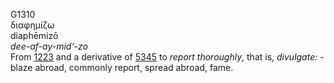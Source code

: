 <body>
  <p>G1310<br>  διαφημίζω  <br> diaphēmizō  <br><i>dee-af-ay-mid‘-zo </i><br>From <a href="g1223.htm">1223</a> and a derivative of <a href="g5345.htm">5345</a>  to <i>report</i> <i>thoroughly</i>, that is, <i>divulgate:</i> - blaze abroad, commonly report, spread abroad, fame.<br></p>
 </body>